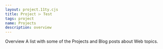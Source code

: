 ```yaml
---
layout: project.11ty.cjs
title: Project ⌲ Test
tags: project
name: Projects
description: overview
---
```


<iff-title level="3">Overview</hls-title>
<iff-title level="4">A list with some of the Projects and Blog posts about Web topics.</hls-title>
